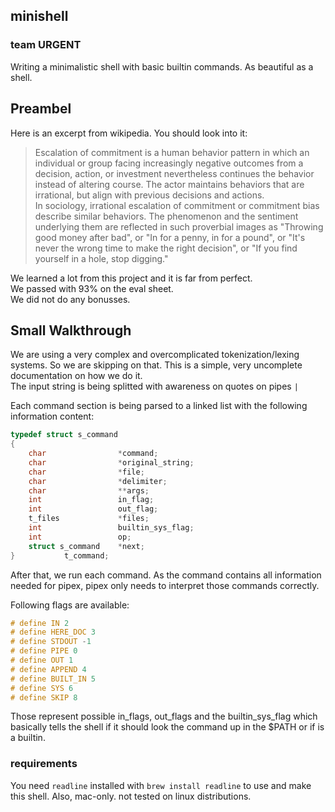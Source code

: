 ## minishell
### team URGENT

Writing a minimalistic shell with basic builtin commands.
As beautiful as a shell.

## Preambel

Here is an excerpt from wikipedia. You should look into it:
> Escalation of commitment is a human behavior pattern in which an individual or group facing increasingly negative outcomes from a decision, action, or investment nevertheless continues the behavior instead of altering course. The actor maintains behaviors that are irrational, but align with previous decisions and actions.
\
>In sociology, irrational escalation of commitment or commitment bias describe similar behaviors. The phenomenon and the sentiment underlying them are reflected in such proverbial images as "Throwing good money after bad", or "In for a penny, in for a pound", or "It's never the wrong time to make the right decision", or "If you find yourself in a hole, stop digging."

We learned a lot from this project and it is far from perfect. \
We passed with 93% on the eval sheet. \
We did not do any bonusses.

## Small Walkthrough

We are using a very complex and overcomplicated tokenization/lexing systems.
So we are skipping on that. This is a simple, very uncomplete documentation on how we do it. \
The input string is being splitted with awareness on quotes on pipes ``|``

Each command section is being parsed to a linked list with the following information content:
```C
typedef struct s_command
{
	char				*command;
	char				*original_string;
	char				*file;
	char				*delimiter;
	char				**args;
	int					in_flag;
	int					out_flag;
	t_files				*files;
	int					builtin_sys_flag;
	int					op;
	struct s_command	*next;
}			t_command;
```
After that, we run each command. As the command contains all information needed for pipex, pipex only needs to interpret those commands correctly.

Following flags are available:

```C
# define IN 2
# define HERE_DOC 3
# define STDOUT -1
# define PIPE 0
# define OUT 1
# define APPEND 4
# define BUILT_IN 5
# define SYS 6
# define SKIP 8
```

Those represent possible in_flags, out_flags and the builtin_sys_flag which basically tells the shell if it should look the command up in the $PATH or if is a builtin.

### requirements
You need `readline` installed with `brew install readline` to use and make this shell.
Also, mac-only. not tested on linux distributions.

